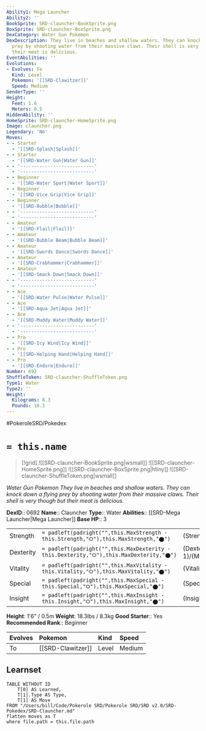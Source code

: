 ```yaml
---
Ability1: Mega Launcher
Ability2: ''
BookSprite: SRD-clauncher-BookSprite.png
BoxSprite: SRD-clauncher-BoxSprite.png
DexCategory: Water Gun Pokemon
DexDescription: They live in beaches and shallow waters. They can knock down a flying
  prey by shooting water from their massive claws. Their shell is very though but
  their meat is delicious.
EventAbilities: ''
Evolutions:
- Evolves: To
  Kind: Level
  Pokemon: '[[SRD-Clawitzer]]'
  Speed: Medium
GenderType: ''
Height:
  Feet: 1.6
  Meters: 0.5
HiddenAbility: ''
HomeSprite: SRD-clauncher-HomeSprite.png
Image: clauncher.png
Legendary: 'No'
Moves:
- - Starter
  - '[[SRD-Splash|Splash]]'
- - Starter
  - '[[SRD-Water Gun|Water Gun]]'
- - '---------------------------'
  - '---------------------------'
- - Beginner
  - '[[SRD-Water Sport|Water Sport]]'
- - Beginner
  - '[[SRD-Vice Grip|Vice Grip]]'
- - Beginner
  - '[[SRD-Bubble|Bubble]]'
- - '---------------------------'
  - '---------------------------'
- - Amateur
  - '[[SRD-Flail|Flail]]'
- - Amateur
  - '[[SRD-Bubble Beam|Bubble Beam]]'
- - Amateur
  - '[[SRD-Swords Dance|Swords Dance]]'
- - Amateur
  - '[[SRD-Crabhammer|Crabhammer]]'
- - Amateur
  - '[[SRD-Smack Down|Smack Down]]'
- - '---------------------------'
  - '---------------------------'
- - Ace
  - '[[SRD-Water Pulse|Water Pulse]]'
- - Ace
  - '[[SRD-Aqua Jet|Aqua Jet]]'
- - Ace
  - '[[SRD-Muddy Water|Muddy Water]]'
- - '---------------------------'
  - '---------------------------'
- - Pro
  - '[[SRD-Icy Wind|Icy Wind]]'
- - Pro
  - '[[SRD-Helping Hand|Helping Hand]]'
- - Pro
  - '[[SRD-Endure|Endure]]'
Number: 692
ShuffleToken: SRD-clauncher-ShuffleToken.png
Type1: Water
Type2: ''
Weight:
  Kilograms: 8.3
  Pounds: 18.3
---
```


#PokeroleSRD/Pokedex

# `= this.name`

> [!grid]
> ![[SRD-clauncher-BookSprite.png|wsmall]]
> ![[SRD-clauncher-HomeSprite.png]]
> ![[SRD-clauncher-BoxSprite.png|htiny]]
> ![[SRD-clauncher-ShuffleToken.png|wsmall]]


*Water Gun Pokemon*
*They live in beaches and shallow waters. They can knock down a flying prey by shooting water from their massive claws. Their shell is very though but their meat is delicious.*

**DexID**:: 0692
**Name**:: Clauncher
**Type**:: Water
**Abilities**:: [[SRD-Mega Launcher|Mega Launcher]]
**Base HP**:: 3

|           |                                                                                        |                                          |
| --------- | -------------------------------------------------------------------------------------- | ---------------------------------------- |
| Strength  | `= padleft(padright("",this.MaxStrength - this.Strength,"⭘"),this.MaxStrength,"⬤")`    | (Strength::2)/(MaxStrength::4)   |
| Dexterity | `= padleft(padright("",this.MaxDexterity - this.Dexterity,"⭘"),this.MaxDexterity,"⬤")` | (Dexterity:: 1)/(MaxDexterity::3) |
| Vitality  | `= padleft(padright("",this.MaxVitality - this.Vitality,"⭘"),this.MaxVitality,"⬤")`    | (Vitality::2)/(MaxVitality::4)   |
| Special   | `= padleft(padright("",this.MaxSpecial - this.Special,"⭘"),this.MaxSpecial,"⬤")`       | (Special::2)/(MaxSpecial::4)     |
| Insight   | `= padleft(padright("",this.MaxInsight - this.Insight,"⭘"),this.MaxInsight,"⬤")`       | (Insight::2)/(MaxInsight::4)     |

**Height**: 1'6" / 0.5m
**Weight**: 18.3lbs / 8.3kg
**Good Starter**:: Yes
**Recommended Rank**:: Beginner

| Evolves   | Pokemon           | Kind   | Speed   |
|:----------|:------------------|:-------|:--------|
| To        | [[SRD-Clawitzer]] | Level  | Medium  |

## Learnset

```dataview
TABLE WITHOUT ID
    T[0] AS Learned,
    T[1].Type AS Type,
    T[1] AS Move
FROM "/Users/bill/Code/Pokerole SRD/Pokerole SRD/SRD v2.0/SRD-Pokedex/SRD-Clauncher.md"
flatten moves as T
where file.path = this.file.path
```
